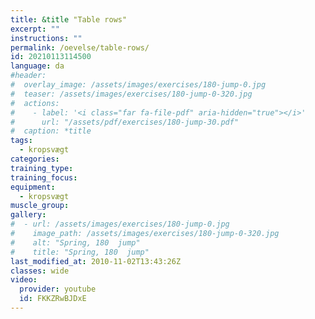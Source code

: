 ```yaml
---
title: &title "Table rows"
excerpt: ""
instructions: ""
permalink: /oevelse/table-rows/
id: 20210113114500
language: da
#header:
#  overlay_image: /assets/images/exercises/180-jump-0.jpg
#  teaser: /assets/images/exercises/180-jump-0-320.jpg
#  actions:
#    - label: '<i class="far fa-file-pdf" aria-hidden="true"></i>'
#      url: "/assets/pdf/exercises/180-jump-30.pdf"
#  caption: *title
tags:
  - kropsvægt
categories:
training_type: 
training_focus: 
equipment:
  - kropsvægt
muscle_group:
gallery:
#  - url: /assets/images/exercises/180-jump-0.jpg
#    image_path: /assets/images/exercises/180-jump-0-320.jpg
#    alt: "Spring, 180  jump"
#    title: "Spring, 180  jump"
last_modified_at: 2010-11-02T13:43:26Z
classes: wide
video:
  provider: youtube
  id: FKKZRwBJDxE
---
```


